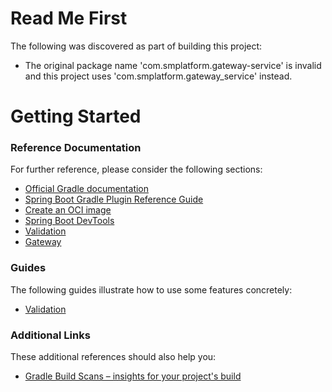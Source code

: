 # Read Me First
The following was discovered as part of building this project:

* The original package name 'com.smplatform.gateway-service' is invalid and this project uses 'com.smplatform.gateway_service' instead.

# Getting Started

### Reference Documentation
For further reference, please consider the following sections:

* [Official Gradle documentation](https://docs.gradle.org)
* [Spring Boot Gradle Plugin Reference Guide](https://docs.spring.io/spring-boot/docs/3.2.11/gradle-plugin/reference/html/)
* [Create an OCI image](https://docs.spring.io/spring-boot/docs/3.2.11/gradle-plugin/reference/html/#build-image)
* [Spring Boot DevTools](https://docs.spring.io/spring-boot/3.2.11/reference/using/devtools.html)
* [Validation](https://docs.spring.io/spring-boot/3.2.11/reference/io/validation.html)
* [Gateway](https://docs.spring.io/spring-cloud-gateway/reference/spring-cloud-gateway-server-mvc.html)

### Guides
The following guides illustrate how to use some features concretely:

* [Validation](https://spring.io/guides/gs/validating-form-input/)

### Additional Links
These additional references should also help you:

* [Gradle Build Scans – insights for your project's build](https://scans.gradle.com#gradle)

